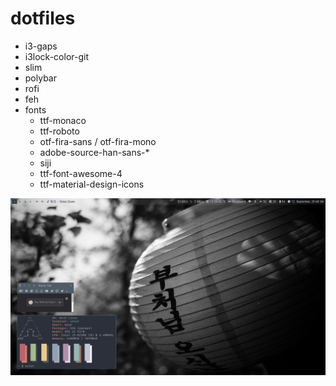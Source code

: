 # dotfiles

* i3-gaps
* i3lock-color-git
* slim
* polybar
* rofi
* feh
* fonts
  - ttf-monaco
  - ttf-roboto
  - otf-fira-sans / otf-fira-mono
  - adobe-source-han-sans-*
  - siji
  - ttf-font-awesome-4
  - ttf-material-design-icons

![alt text](https://raw.githubusercontent.com/HanGhoul/dotfiles/master/scrot.png "scrot")
